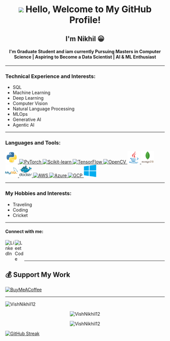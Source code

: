 <h1 align="center">
  <img src="https://emojis.slackmojis.com/emojis/images/1531849430/4246/blob-sunglasses.gif?1531849430" width="30"/>
  Hello, Welcome to My GitHub Profile!
</h1>

<h2 align="center">I'm Nikhil 😀</h2>
<h4 align="center">I'm Graduate Student and iam currently   Pursuing Masters in Computer Science | Aspiring to Become a Data Scientist  | AI & ML Enthusiast</h4>

---

### Technical Experience and Interests:
- SQL
- Machine Learning
- Deep Learning
- Computer Vision 
- Natural Language Processing
- MLOps
- Generative AI 
- Agentic AI

---

<h3 align="left">Languages and Tools:</h3>
<p align="left">
  <a href="https://www.python.org" target="_blank">
    <img src="https://raw.githubusercontent.com/devicons/devicon/master/icons/python/python-original.svg" alt="Python" width="40" height="40"/>
  </a>
  <a href="https://pytorch.org/" target="_blank">
    <img src="https://www.vectorlogo.zone/logos/pytorch/pytorch-icon.svg" alt="PyTorch" width="40" height="40"/>
  </a>
  <a href="https://scikit-learn.org/" target="_blank">
    <img src="https://upload.wikimedia.org/wikipedia/commons/0/05/Scikit_learn_logo_small.svg" alt="Scikit-learn" width="40" height="40"/>
  </a>
  <a href="https://www.tensorflow.org" target="_blank">
    <img src="https://www.vectorlogo.zone/logos/tensorflow/tensorflow-icon.svg" alt="TensorFlow" width="40" height="40"/>
  </a>
  <a href="https://opencv.org/" target="_blank">
    <img src="https://www.vectorlogo.zone/logos/opencv/opencv-icon.svg" alt="OpenCV" width="40" height="40"/>
  </a>
  <a href="https://www.java.com" target="_blank">
    <img src="https://raw.githubusercontent.com/devicons/devicon/master/icons/java/java-original.svg" alt="Java" width="40" height="40"/>
  </a>
  <a href="https://www.mongodb.com/" target="_blank">
    <img src="https://raw.githubusercontent.com/devicons/devicon/master/icons/mongodb/mongodb-original-wordmark.svg" alt="MongoDB" width="40" height="40"/>
  </a>
  <a href="https://www.mysql.com/" target="_blank">
    <img src="https://raw.githubusercontent.com/devicons/devicon/master/icons/mysql/mysql-original-wordmark.svg" alt="SQL" width="40" height="40"/>
  </a>
  <a href="https://www.docker.com/" target="_blank">
    <img src="https://raw.githubusercontent.com/devicons/devicon/master/icons/docker/docker-original-wordmark.svg" alt="Docker" width="40" height="40"/>
  </a>
  <a href="https://aws.amazon.com/" target="_blank">
    <img src="https://www.vectorlogo.zone/logos/amazon_aws/amazon_aws-icon.svg" alt="AWS" width="40" height="40"/>
  </a>
  <a href="https://azure.microsoft.com/" target="_blank">
    <img src="https://www.vectorlogo.zone/logos/microsoft_azure/microsoft_azure-icon.svg" alt="Azure" width="40" height="40"/>
  </a>
  <a href="https://cloud.google.com/" target="_blank">
    <img src="https://www.vectorlogo.zone/logos/google_cloud/google_cloud-icon.svg" alt="GCP" width="40" height="40"/>
  </a>
  <a href="https://www.microsoft.com/windows" target="_blank">
    <img src="https://raw.githubusercontent.com/devicons/devicon/master/icons/windows8/windows8-original.svg" alt="Windows OS" width="40" height="40"/>
  </a>
</p>

---

### My Hobbies and Interests:
- Traveling
- Coding
- Cricket

---

#### Connect with me:
<p align="left">
  <a href="www.linkedin.com/in/vishnikhil" target="_blank">
    <img align="left" alt="LinkedIn" width="30px" src="https://img.icons8.com/color/48/000000/linkedin.png" />
  </a>
 

  <a href="https://leetcode.com/u/viswanathnikhil44/" target="_blank">
    <img align="left" alt="LeetCode" width="30px" src="https://user-images.githubusercontent.com/36547915/97088991-45da5d00-1652-11eb-900f-80d106540f4f.png" />
  </a>
</p>
<br /><br /><br />

---

## 💰 Support My Work
[![BuyMeACoffee](https://img.shields.io/badge/Buy%20Me%20a%20Coffee-ffdd00?style=for-the-badge&logo=buy-me-a-coffee&logoColor=black)](https://www.buymeacoffee.com/[your-username])

---

<p align="left">
  <img src="https://komarev.com/ghpvc/?username=VishNikhil12&label=Profile%20views&color=0e75b6&style=flat" alt="VishNikhil12" />
</p>

<!-- GitHub Stats -->
<p align="center">
  <img src="https://github-readme-stats.vercel.app/api/top-langs?username=VishNikhil12&show_icons=true&locale=en&layout=compact" alt="VishNikhil12" />
</p>

<p align="center">
  <img src="https://github-readme-stats.vercel.app/api?username=VishNikhil12&show_icons=true&locale=en" alt="VishNikhil12" />
</p>

[![GitHub Streak](https://streak-stats.demolab.com/?user=VishNikhil12)](https://git.io/streak-stats)




